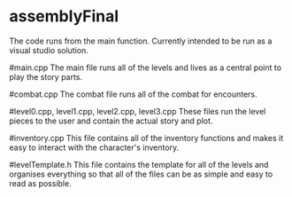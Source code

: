 # assemblyFinal
The code runs from the main function. Currently 
intended to be run as a visual studio solution.

#main.cpp
The main file runs all of the levels and lives as 
a central point to play the story parts.

#combat.cpp
The combat file runs all of the combat for encounters.

#level0.cpp, level1.cpp, level2.cpp, level3.cpp
These files run the level pieces to the user and 
contain the actual story and plot.

#inventory.cpp
This file contains all of the inventory functions and 
makes it easy to interact with the character's inventory.

#levelTemplate.h
This file contains the template for all 
of the levels and organises everything 
so that all of the files can be as simple 
and easy to read as possible.
